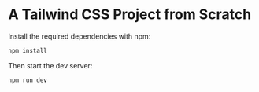 # A Tailwind CSS Project from Scratch

Install the required dependencies with npm:

```sh
npm install
```

Then start the dev server:

```sh
npm run dev
```
